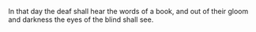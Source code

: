 In that day the deaf shall hear the words of a book, and out of their gloom and darkness the eyes of the blind shall see.
